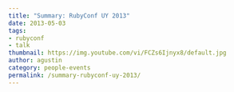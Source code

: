 ```yaml
---
title: "Summary: RubyConf UY 2013"
date: 2013-05-03
tags:
- rubyconf
- talk
thumbnail: https://img.youtube.com/vi/FCZs6Ijnyx8/default.jpg
author: agustin
category: people-events
permalink: /summary-rubyconf-uy-2013/
---
```


<div style={{ textAlign:"center" }}
  <iframe allowfullscreen="" frameborder="0" height="315" src="https://www.youtube.com/embed/FCZs6Ijnyx8" width="560"></iframe>
</div>
